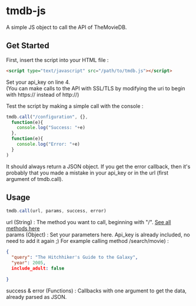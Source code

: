 tmdb-js
=======

A simple JS object to call the API of TheMovieDB.  

Get Started
-----------

First, insert the script into your HTML file :
```html
<script type="text/javascript" src="/path/to/tmdb.js"></script>
```
Set your api_key on line 4.  
(You can make calls to the API with SSL/TLS by modifying the uri to begin with https:// instead of http://)  

Test the script by making a simple call with the console :
```js
tmdb.call("/configuration", {},
  function(e){
    console.log("Success: "+e)
  }, 
  function(e){
    console.log("Error: "+e)
  }
)
```
It should always return a JSON object. If you get the error callback, then it's probably that you made a mistake in your api_key or in the url (first argument of tmdb.call).

Usage
-----
```js
tmdb.call(url, params, success, error)
```
url (String) : The method you want to call, beginning with "/". [See all methods here](http://docs.themoviedb.apiary.io/ "Going to APIary.io")  
params (Object) : Set your parameters here. Api_key is already included, no need to add it again ;) For example calling method /search/movie) :
```json
{
  "query": "The Hitchhiker's Guide to the Galaxy",
  "year": 2005,
  include_adult: false
  
}
```
success & error (Functions) : Callbacks with one argument to get the data, already parsed as JSON.

